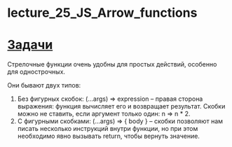 # lecture_25_JS_Arrow_functions   
#  [Задачи ](https://github.com/schoolteacherMP/lecture_25_JS_Arrow_functions/blob/main/tasks.md)  

Стрелочные функции очень удобны для простых действий, особенно для однострочных.  

Они бывают двух типов:  

1. Без фигурных скобок: (...args) => expression – правая сторона выражения: функция вычисляет его и возвращает результат. Скобки можно не ставить, если аргумент только один: n => n * 2.  
2. С фигурными скобками: (...args) => { body } – скобки позволяют нам писать несколько инструкций внутри функции, но при этом необходимо явно вызывать return, чтобы вернуть значение.  

